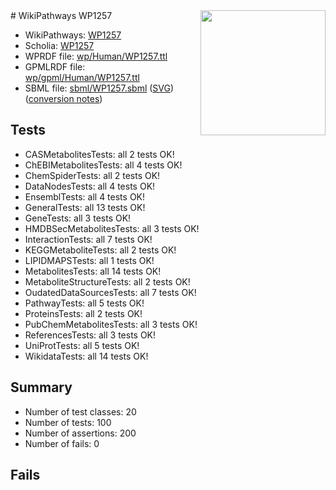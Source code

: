 <img style="float: right; width: 200px" src="../logo.png" />
# WikiPathways WP1257

* WikiPathways: [WP1257](https://identifiers.org/wikipathways:WP1257)
* Scholia: [WP1257](https://scholia.toolforge.org/wikipathways/WP1257)
* WPRDF file: [wp/Human/WP1257.ttl](../wp/Human/WP1257.ttl)
* GPMLRDF file: [wp/gpml/Human/WP1257.ttl](../wp/gpml/Human/WP1257.ttl)
* SBML file: [sbml/WP1257.sbml](../sbml/WP1257.sbml) ([SVG](../sbml/WP1257.svg)) ([conversion notes](../sbml/WP1257.txt))

## Tests
* CASMetabolitesTests: all 2 tests OK!
* ChEBIMetabolitesTests: all 4 tests OK!
* ChemSpiderTests: all 2 tests OK!
* DataNodesTests: all 4 tests OK!
* EnsemblTests: all 4 tests OK!
* GeneralTests: all 13 tests OK!
* GeneTests: all 3 tests OK!
* HMDBSecMetabolitesTests: all 3 tests OK!
* InteractionTests: all 7 tests OK!
* KEGGMetaboliteTests: all 2 tests OK!
* LIPIDMAPSTests: all 1 tests OK!
* MetabolitesTests: all 14 tests OK!
* MetaboliteStructureTests: all 2 tests OK!
* OudatedDataSourcesTests: all 7 tests OK!
* PathwayTests: all 5 tests OK!
* ProteinsTests: all 2 tests OK!
* PubChemMetabolitesTests: all 3 tests OK!
* ReferencesTests: all 3 tests OK!
* UniProtTests: all 5 tests OK!
* WikidataTests: all 14 tests OK!


## Summary

* Number of test classes: 20
* Number of tests: 100
* Number of assertions: 200
* Number of fails: 0

## Fails


